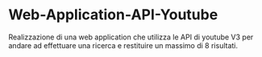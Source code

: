 # Web-Application-API-Youtube

Realizzazione di una web application che utilizza le API di youtube V3 per andare ad effettuare una ricerca e restituire un massimo di 8 risultati.
